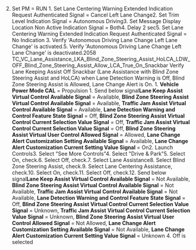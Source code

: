 2. Set PM = RUN 1. Set Lane Centering Warning Extended Indication Request Authenticated Signal = Cancel Left Lane Change2. Set Trim Level Indication Signal = Autonomous Driving3. Set Message Display Location Non Active Indication Signal = Both4. Delay 2 sec5. Set Lane Centering Warning Extended Indication Request Authenticated Signal = No Indication 3. Verify 'Autonomous Driving Lane Change Left Lane Change' is activated.5. Verify 'Autonomous Driving Lane Change Left Lane Change' is deactivated.2058 TC_VC_Lane_Assistance_LKA_Blind_Zone_Steering_Assist_HoLCA_LDW_OFF_Blind_Zone_Steering_Assist_Allow_LCA_True_On_Snackbar Verify Lane Keeping Assist Off Snackbar (Lane Assistance with Blind Zone Steering Assist and HoLCA) when Lane Detection Warning is Off, Blind Zone Steering Assist is Allowed, Lane Change Alert is On. 1. **Vehicle Power Mode CAL** = Propulsion 1. Send below signal**Lane Keep Assist Virtual Control Available Signal** = Available, **Blind Zone Steering Assist Virtual Control Available Signal** = Available, **Traffic Jam Assist Virtual Control Available Signal** = Available, **Lane Detection Warning and Control Feature State Signal** = Off, **Blind Zone Steering Assist Virtual Control Current Selection Value Signal** = Off, **Traffic Jam Assist Virtual Control Current Selection Value Signal** = Off, **Blind Zone Steering Assist Virtual User Control Allowed Signal** = Allowed, **Lane Change Alert Customization Setting Available Signal** = Available, **Lane Change Alert Customization Current Setting Value Signal** = On2. Launch Controls3. Select "See More Controls"4. Select "Drive & Park"5. Select On, check.6. Select Off, check.7. Select Lane Assistance8. Select Blind Zone Steering Assist, check.9. Select Lane Centering Assistance, check.10. Select On, check.11. Select Off, check.12. Send below signal**Lane Keep Assist Virtual Control Available Signal** = Not Available, **Blind Zone Steering Assist Virtual Control Available Signal** = Not Available, **Traffic Jam Assist Virtual Control Available Signal** = Not Available, **Lane Detection Warning and Control Feature State Signal** = Off, **Blind Zone Steering Assist Virtual Control Current Selection Value Signal** = Unknown, **Traffic Jam Assist Virtual Control Current Selection Value Signal** = Unknown, **Blind Zone Steering Assist Virtual User Control Allowed Signal** = Not Allowed, **Lane Change Alert Customization Setting Available Signal** = Not Available, **Lane Change Alert Customization Current Setting Value Signal** = Unknown 4. Off is selected